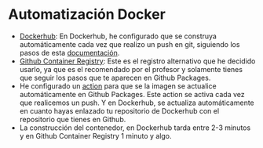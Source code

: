 # Automatización Docker
- [Dockerhub](https://hub.docker.com/repository/docker/wolfye98/proyecto_iv_bate): En Dockerhub, he configurado que se construya automáticamente cada vez que realizo un push en git, siguiendo los pasos de esta [documentación](https://docs.docker.com/docker-hub/builds/).
- [Github Container Registry](https://github.com/users/WolfYe98/packages/container/package/proyecto_iv_bate): Este es el registro alternativo que he decidido usarlo, ya que es el recomendado por el profesor y solamente tienes que seguir los pasos que te aparecen en Github Packages.
- He configurado un [action](https://github.com/WolfYe98/Proyecto_IV_Bate/blob/master/.github/workflows/dockergit.yml) para que se la imagen se actualice automáticamente en Github Packages. Este action se activa cada vez que realicemos un push. Y en Dockerhub, se actualiza automáticamente en cuanto hayas enlazado tu repositorio de Dockerhub con el repositorio que tienes en Github.
- La construcción del contenedor, en Dockerhub tarda entre 2-3 minutos y en Github Container Registry 1 minuto y algo.
